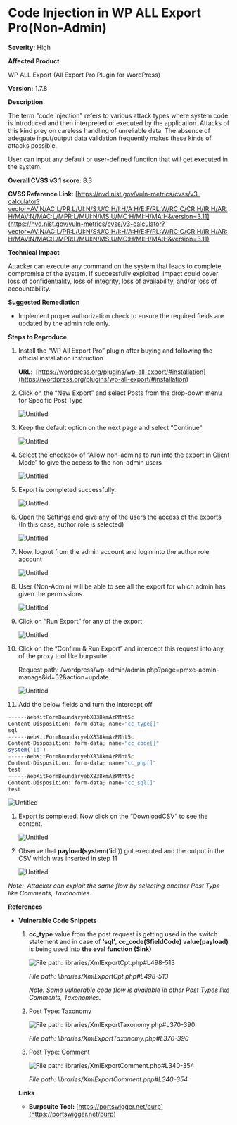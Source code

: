 # Code Injection in WP ALL Export Pro(Non-Admin)

**Severity:** High

**Affected Product**

WP ALL Export (All Export Pro Plugin for WordPress)

**Version:** 1.7.8

**Description**

The term "code injection" refers to various attack types where system code is introduced and then interpreted or executed by the application. Attacks of this kind prey on careless handling of unreliable data. The absence of adequate input/output data validation frequently makes these kinds of attacks possible.

User can input any default or user-defined function that will get executed in the system.

**Overall CVSS v3.1 score**: 8.3

**CVSS Reference Link:** [https://nvd.nist.gov/vuln-metrics/cvss/v3-calculator?vector=AV:N/AC:L/PR:L/UI:N/S:U/C:H/I:H/A:H/E:F/RL:W/RC:C/CR:H/IR:H/AR:H/MAV:N/MAC:L/MPR:L/MUI:N/MS:U/MC:H/MI:H/MA:H&version=3.11](https://nvd.nist.gov/vuln-metrics/cvss/v3-calculator?vector=AV:N/AC:L/PR:L/UI:N/S:U/C:H/I:H/A:H/E:F/RL:W/RC:C/CR:H/IR:H/AR:H/MAV:N/MAC:L/MPR:L/MUI:N/MS:U/MC:H/MI:H/MA:H&version=3.11)

**Technical Impact**

Attacker can execute any command on the system that leads to complete compromise of the system. If successfully exploited, impact could cover loss of confidentiality, loss of integrity, loss of availability, and/or loss of accountability.

**Suggested Remediation**

- Implement proper authorization check to ensure the required fields are updated by the admin role only.

**Steps to Reproduce**

1. Install the “WP All Export Pro” plugin after buying and following the official installation instruction
    
    **URL**:  [https://wordpress.org/plugins/wp-all-export/#installation](https://wordpress.org/plugins/wp-all-export/#installation)
    
2. Click on the “New Export” and select Posts from the drop-down menu for Specific Post Type
    
    ![Untitled](Code%20Injection%20in%20WP%20ALL%20Export%20(Non-Admin)%206a840667a0ae4665b640361ba024c55f/Untitled.png)
    
3. Keep the default option on the next page and select “Continue”
    
    ![Untitled](Code%20Injection%20in%20WP%20ALL%20Export%20(Non-Admin)%206a840667a0ae4665b640361ba024c55f/Untitled%201.png)
    
4. Select the checkbox of “Allow non-admins to run into the export in Client Mode” to give the access to the non-admin users
    
    ![Untitled](Code%20Injection%20in%20WP%20ALL%20Export%20(Non-Admin)%206a840667a0ae4665b640361ba024c55f/Untitled%202.png)
    
5. Export is completed successfully.
    
    ![Untitled](Code%20Injection%20in%20WP%20ALL%20Export%20(Non-Admin)%206a840667a0ae4665b640361ba024c55f/Untitled%203.png)
    
6. Open the Settings and give any of the users the access of the exports (In this case, author role is selected)
    
    ![Untitled](Code%20Injection%20in%20WP%20ALL%20Export%20(Non-Admin)%206a840667a0ae4665b640361ba024c55f/Untitled%204.png)
    
7. Now, logout from the admin account and login into the author role account
    
    ![Untitled](Code%20Injection%20in%20WP%20ALL%20Export%20(Non-Admin)%206a840667a0ae4665b640361ba024c55f/Untitled%205.png)
    
8. User (Non-Admin) will be able to see all the export for which admin has given the permissions.
    
    ![Untitled](Code%20Injection%20in%20WP%20ALL%20Export%20(Non-Admin)%206a840667a0ae4665b640361ba024c55f/Untitled%206.png)
    
9. Click on “Run Export” for any of the export
    
    ![Untitled](Code%20Injection%20in%20WP%20ALL%20Export%20(Non-Admin)%206a840667a0ae4665b640361ba024c55f/Untitled%207.png)
    
10. Click on the “Confirm & Run Export” and intercept this request into any of the proxy tool like burpsuite.
    
    Request path: /wordpress/wp-admin/admin.php?page=pmxe-admin-manage&id=32&action=update
    
    ![Untitled](Code%20Injection%20in%20WP%20ALL%20Export%20(Non-Admin)%206a840667a0ae4665b640361ba024c55f/Untitled%208.png)
    

11.  Add the below fields and turn the intercept off

```jsx
------WebKitFormBoundaryebX838kmAzPMht5c
Content-Disposition: form-data; name="cc_type[]"
sql
------WebKitFormBoundaryebX838kmAzPMht5c
Content-Disposition: form-data; name="cc_code[]"
system('id')
------WebKitFormBoundaryebX838kmAzPMht5c
Content-Disposition: form-data; name="cc_php[]"
test
------WebKitFormBoundaryebX838kmAzPMht5c
Content-Disposition: form-data; name="cc_sql[]"
test
```

![Untitled](Code%20Injection%20in%20WP%20ALL%20Export%20(Non-Admin)%206a840667a0ae4665b640361ba024c55f/Untitled%209.png)

1. Export is completed. Now click on the “DownloadCSV” to see the content.
    
    ![Untitled](Code%20Injection%20in%20WP%20ALL%20Export%20(Non-Admin)%206a840667a0ae4665b640361ba024c55f/Untitled%2010.png)
    
2. Observe that **payload(system(‘id’**)) got executed and the output in the CSV which was inserted in step 11
    
    ![Untitled](Code%20Injection%20in%20WP%20ALL%20Export%20(Non-Admin)%206a840667a0ae4665b640361ba024c55f/Untitled%2011.png)
    

*Note:  Attacker can exploit the same flow by selecting another Post Type like Comments, Taxonomies.*

**References**

- **Vulnerable Code Snippets**
    1. **cc_type** value from the post request is getting used in the switch statement and in case of **‘sql’**, **cc_code($fieldCode) value(payload)** is being used into **the eval function (Sink)**
        
        ![*File path: libraries/XmlExportCpt.php#L498-513*](Code%20Injection%20in%20WP%20ALL%20Export%20(Non-Admin)%206a840667a0ae4665b640361ba024c55f/Untitled%2012.png)
        
        *File path: libraries/XmlExportCpt.php#L498-513*
        
        *Note: Same vulnerable code flow is available in other Post Types like Comments, Taxonomies.*
        
    2. Post Type: Taxonomy
        
        ![*File path: libraries/XmlExportTaxonomy.php#L370-390*](Code%20Injection%20in%20WP%20ALL%20Export%20(Non-Admin)%206a840667a0ae4665b640361ba024c55f/Untitled%2013.png)
        
        *File path: libraries/XmlExportTaxonomy.php#L370-390*
        
    3. Post Type: Comment
        
        ![*File path: libraries/XmlExportComment.php#L340-354*](Code%20Injection%20in%20WP%20ALL%20Export%20(Non-Admin)%206a840667a0ae4665b640361ba024c55f/Untitled%2014.png)
        
        *File path: libraries/XmlExportComment.php#L340-354*
        
    
    **Links**
    
    - **Burpsuite Tool:** [https://portswigger.net/burp](https://portswigger.net/burp)
